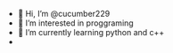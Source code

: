 - 👋 Hi, I’m @cucumber229
- 👀 I’m interested in proggraming
- 🌱 I’m currently learning python and c++
-
